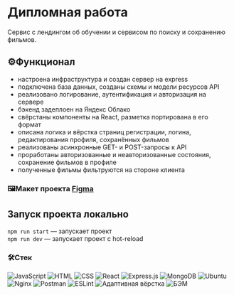 # Дипломная работа
Сервис с лендингом об обучении и сервисом по поиску и сохранению фильмов.

## ⚙️Функционал
* настроена инфраструктура и создан сервер на express
* подключена база данных, созданы схемы и модели ресурсов API
* реализовано логирование, аутентификация и авторизация на сервере
* бэкенд задеплоен на Яндекс Облако
* свёрстаны компоненты на React, разметка портирована в его формат
* описана логика и вёрстка страниц регистрации, логина, редактирования профиля, сохранённых фильмов
* реализованы асинхронные GET- и POST-запросы к API
* проработаны авторизованные и неавторизованные состояния, сохранение фильмов в профиле
* полученные фильмы фильтруются на стороне клиента

### 🖼**Макет проекта** [Figma](https://disk.yandex.ru/d/jSfW9YlXSJLTIQ)

## Запуск проекта локально

`npm run start` — запускает проект  
`npm run dev` — запускает проект с hot-reload


### 🛠Стек
<div>
  <img src="https://img.shields.io/badge/JavaScript-F7DF1E?style=flat-square&logo=JavaScript&logoColor=black" alt="JavaScript" style="display:inline;"/>
  <img src="https://img.shields.io/badge/HTML-E34F26?style=flat-square&logo=HTML5&logoColor=white" alt="HTML" style="display:inline;"/>
  <img src="https://img.shields.io/badge/CSS-1572B6?style=flat-square&logo=CSS3&logoColor=white" alt="CSS" style="display:inline;"/>
  <img src="https://img.shields.io/badge/React-555555?style=flat-square&logo=React&logoColor=61DAFB" alt="React">
  <img src="https://img.shields.io/badge/Express.js-black?style=flat-square&logo=Express&logoColor=white" alt="Express.js" style="display:inline;"/>
  <img src="https://img.shields.io/badge/MongoDB-47A248?style=flat-square&logo=MongoDB&logoColor=white" alt="MongoDB" style="display:inline;"/>
  <img src="https://img.shields.io/badge/Ubuntu-E95420?style=flat-square&logo=Ubuntu&logoColor=white" alt="Ubuntu" style="display:inline;"/>
  <img src="https://img.shields.io/badge/NGINX-009639?style=flat-square&logo=NGINX&logoColor=white" alt="Nginx" style="display:inline;"/>
  <img src="https://img.shields.io/badge/Postman-FF6C37?style=flat-square&logo=Postman&logoColor=white" alt="Postman" style="display:inline;"/>
  <img src="https://img.shields.io/badge/ESLint-4B32C3?style=flat-square&logo=ESLint&logoColor=white" alt="ESLint" style="display:inline;"/>
  <img src="https://img.shields.io/badge/🔧-Адаптивная%20вёрстка-black?&style=flat-square&logoColor=white" alt="Адаптивная вёрстка">
  <img src="https://img.shields.io/badge/🔧-БЭМ-black?&style=flat-square&logoColor=white" alt="БЭМ">
</div>
